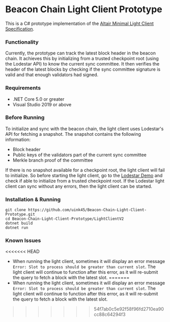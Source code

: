 # Beacon Chain Light Client Prototype

This is a C# prototype implementation of the [Altair Minimal Light Client Specification](https://github.com/ethereum/consensus-specs/blob/dev/specs/altair/sync-protocol.md). 

### Functionality
Currently, the prototype can track the latest block header in the beacon chain. It achieves this by initializing from a trusted checkpoint root (using the Lodestar API) to know the current sync committee. It then verifies the header of the latest blocks by checking if the sync committee signature is valid and that enough validators had signed. 

### Requirements
- .NET Core 5.0 or greater
- Visual Studio 2019 or above

### Before Running
To initialize and sync with the beacon chain, the light client uses Lodestar's API for fetching a snapshot. The snapshot contains the following information:
- Block header
- Public keys of the validators part of the current sync committee
- Merkle branch proof of the committee

If there is no snapshot available for a checkpoint root, the light client will fail to initialize. So before starting the light client, go to the [Lodestar Demo](https://light-client-demo.lodestar.casa/) and check if able to initialize from a trusted checkpoint root. If the Lodestar light client can sync without any errors, then the light client can be started.  

### Installation & Running
```
git clone https://github.com/uink45/Beacon-Chain-Light-Client-Prototype.git
cd Beacon-Chain-Light-Client-Prototype/LightClientV2
dotnet build
dotnet run
```

### Known Issues
<<<<<<< HEAD
- When running the light client, sometimes it will display an error message `Error: Slot to process should be greater than current slot`. The light client will continue to function after this error, as it will re-submit the query to fetch a block with the latest slot.
=======
- When running the light client, sometimes it will display an error message `Error: Slot to process should be greater than current slot`. The light client will continue to function after this error, as it will re-submit the query to fetch a block with the latest slot.








>>>>>>> 54f7ab0c5e92f58f96fd2710ea90cc88c64294f3
